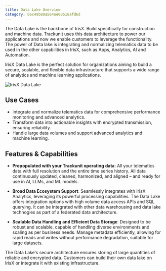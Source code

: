 ```yaml
---
title: Data Lake Overview
category: 66c49b88a564ee00518afd6d
---
```


The Data Lake is the backbone of IrisX. Build specifically for construction and machine data. Trackunit uses this data architecture to power our applications and now we enable customers to leverage the functionality. The power of Data lake is integrating and normalizing telematics data to be used in the other capabilities in IrisX, such as Apps, Analytics, AI and Automation.

IrisX Data Lake is the perfect solution for organizations aiming to build a secure, scalable, and flexible data infrastructure that supports a wide range of analytics and machine learning applications.

![IrisX Data Lake](https://cdn.statically.io/gh/trackunit/developer-hub/master/guides/data-lake/data-lake-irisX.png)

## Use Cases
- Integrate and normalize telematics data for comprehensive performance monitoring and advanced analytics.
- Transform data into actionable insights with encrypted transmission, ensuring reliability. 
- Handle large data volumes and support advanced analytics and machine learning.

## Features & Capabilities
- **Prepopulated with your Trackunit operating data**: All your telematics data with full resolution and the entire time series history. All data continuously updated, cleaned, harmonized, and aligned – and ready for use in AI, LLMs, and ML models.
        
-  **Broad Data Ecosystem Support**: Seamlessly integrates with IrisX Analytics, leveraging its powerful processing capabilities. The Data Lake offers integration options with high volume data access APIs and SQL querying. It can be integrated with other data warehousing and data lake technogies as part of a federated data architecture.
        
-  **Scalable Data Handling and Efficient Data Storage**: Designed to be robust and scalable, capable of handling diverse environments and scaling as per business needs. Manage metadata efficiently, allowing for rapid reads and writes without performance degradation, suitable for large datasets.


The Data Lake's secure architecture ensures storing of large quantities of reliable and encrypted data. Customers can build their own data lake on IrisX or integrate it with existing infrastructure.
